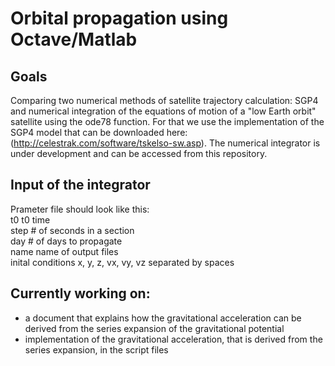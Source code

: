 # Orbital propagation using Octave/Matlab

## Goals

Comparing two numerical methods of satellite trajectory calculation: SGP4 and numerical integration of the equations of motion of a "low Earth orbit" satellite using the ode78 function. For that we use the implementation of the SGP4 model that can be downloaded here: (http://celestrak.com/software/tskelso-sw.asp). The numerical integrator is under development and can be accessed from this repository.  

## Input of the integrator

Prameter file should look like this:  
t0      t0 time  
step    # of seconds in a section  
day     # of days to propagate  
name    name of output files  
inital conditions x, y, z, vx, vy, vz separated by spaces

## Currently working on:
* a document that explains how the gravitational acceleration can be derived from the series expansion of the gravitational potential
* implementation of the gravitational acceleration, that is derived from the series expansion, in the script files 
